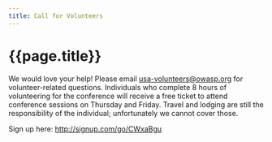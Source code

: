```yaml
---
title: Call for Volunteers
---
```

# {{page.title}}

We would love your help! Please email [usa-volunteers@owasp.org](mailto:usa-volunteers@owasp.org) for volunteer-related questions. Individuals who complete 8 hours of volunteering for the conference will receive a free ticket to attend conference sessions on Thursday and Friday. Travel and lodging are still the responsibility of the individual; unfortunately we cannot cover those.

Sign up here:
http://signup.com/go/CWxaBgu